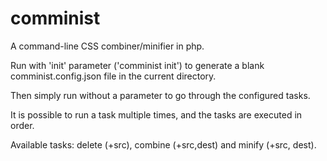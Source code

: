 comminist
=========

A command-line CSS combiner/minifier in php.

Run with 'init' parameter ('comminist init') to generate a blank comminist.config.json file in the current directory.

Then simply run without a parameter to go through the configured tasks.

It is possible to run a task multiple times, and the tasks are executed in order.

Available tasks: delete (+src), combine (+src,dest) and minify (+src, dest).
